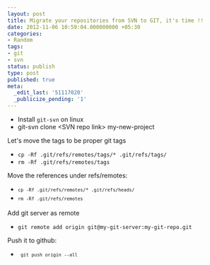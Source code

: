 ```yaml
---
layout: post
title: Migrate your repositories from SVN to GIT, it's time !!
date: 2012-11-06 10:59:04.000000000 +05:30
categories:
- Random
tags:
- git
- svn
status: publish
type: post
published: true
meta:
  _edit_last: '51117020'
  _publicize_pending: '1'
---
```

<ul>
  <li>Install <code>git-svn</code> on linux</li>
  <li>git-svn clone &lt;SVN repo link&gt; my-new-project</li>
</ul>
<p>Let's move the tags to be proper git tags</p>
<ul>
  <li>
    <code>cp -Rf .git/refs/remotes/tags/* .git/refs/tags/ </code>
  </li>
  <li><code>rm -Rf .git/refs/remotes/tags </code></li>
</ul>
<p>Move the references under refs/remotes:</p>
<ul>
  <li><span style="font-family:Consolas, Monaco, monospace;font-size:12px;line-height:18px;"><code>cp -Rf .git/refs/remotes/* .git/refs/heads/ </code></span></li>
  <li><span style="font-family:Consolas, Monaco, monospace;font-size:12px;line-height:18px;"><code>rm -Rf .git/refs/remotes </code></span></li>
</ul>
<p>Add git server as remote</p>
<ul>
  <li>
    <code>git remote add origin git@my-git-server:my-git-repo.git</code>
  </li>
</ul>
<p>Push it to github:</p>
<ul>
  <li><span style="font-family:Consolas, Monaco, monospace;font-size:12px;line-height:18px;"><code> git push origin --all </code></span></li>
</ul>
